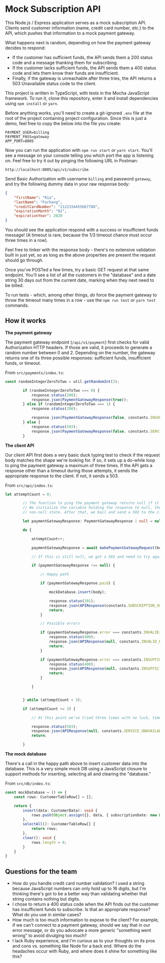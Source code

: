 # Mock Subscription API #

This Node.js / Express application serves as a mock subscription API. Clients send customer information (name, credit card number, etc.) to the API, which pushes that information to a mock payment gateway.

What happens next is random, depending on how the payment gateway decides to respond:

- If the customer has sufficient funds, the API sends them a 200 status code and a message thanking them for subscribing.
- If the customer lacks sufficient funds, the API sends them a 400 status code and lets them know their funds are insufficient.
- Finally, if the gateway is unreachable after three tries, the API returns a 503 Unavailable status code to the client.

This project is written in TypeScript, with tests in the Mocha JavaScript framework. To run it, clone this repository, enter it and install dependencies using `npm install` or `yarn`.

Before anything works, you'll need to create a git-ignored `.env` file at the root of the project containing project configuration. Since this is just a demo, feel free to copy the below into the file you create:

```
PAYMENT_USER=billing
PAYMENT_PASS=gateway
APP_PORT=8005
```

Now you can run the application with `npm run start` or `yarn start`. You'll see a message on your console telling you which port the app is listening on. Feel free to try it out by pinging the following URL in Postman:

`http://localhost:8005/api/v1/subscribe`

Send Basic Authorization with username `billing` and password `gateway`, and try the following dummy data in your raw response body:

```json
{
	"firstName": "Kia",
	"lastName": "Farhang",
	"creditCardNumber": "1122334455667788",
	"expirationMonth": "02",
	"expirationYear": 2020
}
```

You should see the application respond with a success or insufficient funds message! (A timeout is rare, because the 1/3 timeout chance must occur three times in a row).

Feel free to tinker with the response body - there's no extensive validation built in just yet, so as long as the above properties are present the request should go through.

Once you've POSTed a few times, try a basic GET request at that same endpoint. You'll see a list of all the customers in the "database" and a date string 30 days out from the current date, marking when they next need to be billed.

To run tests - which, among other things, _do_ force the payment gateway to throw the timeout many times in a row - use the `npm run test` or `yarn test` commands.

## How it works ##

**The payment gateway**

The payment gateway endpoint (`/api/v1/payment`) first checks for valid Authorization HTTP headers. If those are valid, it proceeds to generate a random number between 0 and 2. Depending on the number, the gateway returns one of its three possible responses: sufficient funds, insufficient funds, or timeout.

From `src/payments/index.ts`:

```typescript
const randomIntegerZeroToTwo = util.getRandomInt(3);

        if (randomIntegerZeroToTwo === 0) {
            response.status(200);
            response.json(PaymentGatewayResponse(true));
        } else if (randomIntegerZeroToTwo === 1) {
            response.status(200);

            response.json(PaymentGatewayResponse(false, constants.INSUFFICIENT_FUNDS));
        } else {
            response.status(503);
            response.json(PaymentGatewayResponse(false, constants.SERVICE_UNAVAILABLE));
        }
```

**The client API**

Our client API first does a very basic duck typing test to check if the request body matches the shape we're looking for. If so, it sets up a do-while loop to ping the payment gateway a maximum of three times. If the API gets a response other than a timeout during those attempts, it sends the appropriate response to the client. If not, it sends a 503.

From `src/api/index.ts`:

```typescript
let attemptCount = 0;

        // The function to ping the payment gateway returns null if it encounters a 503 Service Unavailable.
        // We initialize the variable holding the response to null, then try three times to get it into a 
        // non-null state. After that, we bail and send a 503 to the client.

        let paymentGatewayResponse: PaymentGatewayResponse | null = null;

        do {

            attemptCount++;

            paymentGatewayResponse = await makePaymentGatewayRequest(body);

            // If this is still null, we got a 503 and need to try again

            if (paymentGatewayResponse !== null) {

                // Happy path

                if (paymentGatewayResponse.paid) {

                    mockDatabase.insert(body);

                    response.status(201);
                    response.json(APIResponse(constants.SUBSCRIPTION_SUCCESSFUL, null));
                    return;
                }

                // Possible errors

                if (paymentGatewayResponse.error === constants.INVALID_PAYMENT_CREDENTIALS) {
                    response.status(400);
                    response.json(APIResponse(null, constants.INVALID_PAYMENT_CREDENTIALS));
                    return;
                }

                if (paymentGatewayResponse.error === constants.INSUFFICIENT_FUNDS) {
                    response.status(400);
                    response.json(APIResponse(null, constants.INSUFFICIENT_FUNDS));
                    return;
                }

            }


        } while (attemptCount < 3);

        if (attemptCount >= 3) {

            // At this point we've tried three times with no luck, time to send a 503 to the client.

            response.status(503);
            response.json(APIResponse(null, constants.SERVICE_UNAVAILABLE));
            return;

        }
```

**The mock database**

There's a call in the happy path above to insert customer data into the database. This is a very simple mock DB using a JavaScript closure to support methods for inserting, selecting all and clearing the "database."

From `src/db/index.ts`:

```typescript
const mockDatabase = () => {
    const rows: CustomerTableRow[] = [];

    return {
        insert(data: CustomerData): void {
            rows.push(Object.assign({}, data, { subscriptionDate: new Date() }));
        },
        selectAll(): CustomerTableRow[] {
            return rows;
        },
        clear(): void {
            rows.length = 0;
        }
    }
}
```

## Questions for the team ##

- How do you handle credit card number validation? I used a string because JavaScript numbers can only hold up to 16 digits, but I'm thinking there's got to be a better way than validating whether that string contains nothing but digits.
- I chose to return a 400 status code when the API finds out the customer has insufficient funds to subscribe. Is that an appropriate response? What do you use in similar cases?
- How much is too much information to expose to the client? For example, if we can't connect to a payment gateway, should we say that in our error message, or do you advocate a more generic "something went wrong" to avoid divulging too much?
- I lack Ruby experience, and I'm curious as to your thoughts on its pros and cons vs. something like Node for a back end. Where do the headaches occur with Ruby, and where does it shine for something like this?